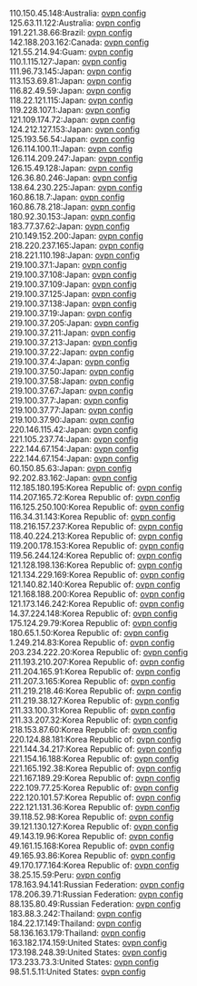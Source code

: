 110.150.45.148:Australia: [ovpn config](vpn/110_150_45_148.ovpn)  
125.63.11.122:Australia: [ovpn config](vpn/125_63_11_122.ovpn)  
191.221.38.66:Brazil: [ovpn config](vpn/191_221_38_66.ovpn)  
142.188.203.162:Canada: [ovpn config](vpn/142_188_203_162.ovpn)  
121.55.214.94:Guam: [ovpn config](vpn/121_55_214_94.ovpn)  
110.1.115.127:Japan: [ovpn config](vpn/110_1_115_127.ovpn)  
111.96.73.145:Japan: [ovpn config](vpn/111_96_73_145.ovpn)  
113.153.69.81:Japan: [ovpn config](vpn/113_153_69_81.ovpn)  
116.82.49.59:Japan: [ovpn config](vpn/116_82_49_59.ovpn)  
118.22.121.115:Japan: [ovpn config](vpn/118_22_121_115.ovpn)  
119.228.107.1:Japan: [ovpn config](vpn/119_228_107_1.ovpn)  
121.109.174.72:Japan: [ovpn config](vpn/121_109_174_72.ovpn)  
124.212.127.153:Japan: [ovpn config](vpn/124_212_127_153.ovpn)  
125.193.56.54:Japan: [ovpn config](vpn/125_193_56_54.ovpn)  
126.114.100.11:Japan: [ovpn config](vpn/126_114_100_11.ovpn)  
126.114.209.247:Japan: [ovpn config](vpn/126_114_209_247.ovpn)  
126.15.49.128:Japan: [ovpn config](vpn/126_15_49_128.ovpn)  
126.36.80.246:Japan: [ovpn config](vpn/126_36_80_246.ovpn)  
138.64.230.225:Japan: [ovpn config](vpn/138_64_230_225.ovpn)  
160.86.18.7:Japan: [ovpn config](vpn/160_86_18_7.ovpn)  
160.86.78.218:Japan: [ovpn config](vpn/160_86_78_218.ovpn)  
180.92.30.153:Japan: [ovpn config](vpn/180_92_30_153.ovpn)  
183.77.37.62:Japan: [ovpn config](vpn/183_77_37_62.ovpn)  
210.149.152.200:Japan: [ovpn config](vpn/210_149_152_200.ovpn)  
218.220.237.165:Japan: [ovpn config](vpn/218_220_237_165.ovpn)  
218.221.110.198:Japan: [ovpn config](vpn/218_221_110_198.ovpn)  
219.100.37.1:Japan: [ovpn config](vpn/219_100_37_1.ovpn)  
219.100.37.108:Japan: [ovpn config](vpn/219_100_37_108.ovpn)  
219.100.37.109:Japan: [ovpn config](vpn/219_100_37_109.ovpn)  
219.100.37.125:Japan: [ovpn config](vpn/219_100_37_125.ovpn)  
219.100.37.138:Japan: [ovpn config](vpn/219_100_37_138.ovpn)  
219.100.37.19:Japan: [ovpn config](vpn/219_100_37_19.ovpn)  
219.100.37.205:Japan: [ovpn config](vpn/219_100_37_205.ovpn)  
219.100.37.211:Japan: [ovpn config](vpn/219_100_37_211.ovpn)  
219.100.37.213:Japan: [ovpn config](vpn/219_100_37_213.ovpn)  
219.100.37.22:Japan: [ovpn config](vpn/219_100_37_22.ovpn)  
219.100.37.4:Japan: [ovpn config](vpn/219_100_37_4.ovpn)  
219.100.37.50:Japan: [ovpn config](vpn/219_100_37_50.ovpn)  
219.100.37.58:Japan: [ovpn config](vpn/219_100_37_58.ovpn)  
219.100.37.67:Japan: [ovpn config](vpn/219_100_37_67.ovpn)  
219.100.37.7:Japan: [ovpn config](vpn/219_100_37_7.ovpn)  
219.100.37.77:Japan: [ovpn config](vpn/219_100_37_77.ovpn)  
219.100.37.90:Japan: [ovpn config](vpn/219_100_37_90.ovpn)  
220.146.115.42:Japan: [ovpn config](vpn/220_146_115_42.ovpn)  
221.105.237.74:Japan: [ovpn config](vpn/221_105_237_74.ovpn)  
222.144.67.154:Japan: [ovpn config](vpn/222_144_67_154.ovpn)  
222.144.67.154:Japan: [ovpn config](vpn/222_144_67_154.ovpn)  
60.150.85.63:Japan: [ovpn config](vpn/60_150_85_63.ovpn)  
92.202.83.162:Japan: [ovpn config](vpn/92_202_83_162.ovpn)  
112.185.180.195:Korea Republic of: [ovpn config](vpn/112_185_180_195.ovpn)  
114.207.165.72:Korea Republic of: [ovpn config](vpn/114_207_165_72.ovpn)  
116.125.250.100:Korea Republic of: [ovpn config](vpn/116_125_250_100.ovpn)  
116.34.31.143:Korea Republic of: [ovpn config](vpn/116_34_31_143.ovpn)  
118.216.157.237:Korea Republic of: [ovpn config](vpn/118_216_157_237.ovpn)  
118.40.224.213:Korea Republic of: [ovpn config](vpn/118_40_224_213.ovpn)  
119.200.178.153:Korea Republic of: [ovpn config](vpn/119_200_178_153.ovpn)  
119.56.244.124:Korea Republic of: [ovpn config](vpn/119_56_244_124.ovpn)  
121.128.198.136:Korea Republic of: [ovpn config](vpn/121_128_198_136.ovpn)  
121.134.229.169:Korea Republic of: [ovpn config](vpn/121_134_229_169.ovpn)  
121.140.82.140:Korea Republic of: [ovpn config](vpn/121_140_82_140.ovpn)  
121.168.188.200:Korea Republic of: [ovpn config](vpn/121_168_188_200.ovpn)  
121.173.146.242:Korea Republic of: [ovpn config](vpn/121_173_146_242.ovpn)  
14.37.224.148:Korea Republic of: [ovpn config](vpn/14_37_224_148.ovpn)  
175.124.29.79:Korea Republic of: [ovpn config](vpn/175_124_29_79.ovpn)  
180.65.1.50:Korea Republic of: [ovpn config](vpn/180_65_1_50.ovpn)  
1.249.214.83:Korea Republic of: [ovpn config](vpn/1_249_214_83.ovpn)  
203.234.222.20:Korea Republic of: [ovpn config](vpn/203_234_222_20.ovpn)  
211.193.210.207:Korea Republic of: [ovpn config](vpn/211_193_210_207.ovpn)  
211.204.165.91:Korea Republic of: [ovpn config](vpn/211_204_165_91.ovpn)  
211.207.3.165:Korea Republic of: [ovpn config](vpn/211_207_3_165.ovpn)  
211.219.218.46:Korea Republic of: [ovpn config](vpn/211_219_218_46.ovpn)  
211.219.38.127:Korea Republic of: [ovpn config](vpn/211_219_38_127.ovpn)  
211.33.100.31:Korea Republic of: [ovpn config](vpn/211_33_100_31.ovpn)  
211.33.207.32:Korea Republic of: [ovpn config](vpn/211_33_207_32.ovpn)  
218.153.87.60:Korea Republic of: [ovpn config](vpn/218_153_87_60.ovpn)  
220.124.88.181:Korea Republic of: [ovpn config](vpn/220_124_88_181.ovpn)  
221.144.34.217:Korea Republic of: [ovpn config](vpn/221_144_34_217.ovpn)  
221.154.16.188:Korea Republic of: [ovpn config](vpn/221_154_16_188.ovpn)  
221.165.192.38:Korea Republic of: [ovpn config](vpn/221_165_192_38.ovpn)  
221.167.189.29:Korea Republic of: [ovpn config](vpn/221_167_189_29.ovpn)  
222.109.77.25:Korea Republic of: [ovpn config](vpn/222_109_77_25.ovpn)  
222.120.101.57:Korea Republic of: [ovpn config](vpn/222_120_101_57.ovpn)  
222.121.131.36:Korea Republic of: [ovpn config](vpn/222_121_131_36.ovpn)  
39.118.52.98:Korea Republic of: [ovpn config](vpn/39_118_52_98.ovpn)  
39.121.130.127:Korea Republic of: [ovpn config](vpn/39_121_130_127.ovpn)  
49.143.19.96:Korea Republic of: [ovpn config](vpn/49_143_19_96.ovpn)  
49.161.15.168:Korea Republic of: [ovpn config](vpn/49_161_15_168.ovpn)  
49.165.93.86:Korea Republic of: [ovpn config](vpn/49_165_93_86.ovpn)  
49.170.177.164:Korea Republic of: [ovpn config](vpn/49_170_177_164.ovpn)  
38.25.15.59:Peru: [ovpn config](vpn/38_25_15_59.ovpn)  
178.163.94.141:Russian Federation: [ovpn config](vpn/178_163_94_141.ovpn)  
178.206.39.71:Russian Federation: [ovpn config](vpn/178_206_39_71.ovpn)  
88.135.80.49:Russian Federation: [ovpn config](vpn/88_135_80_49.ovpn)  
183.88.3.242:Thailand: [ovpn config](vpn/183_88_3_242.ovpn)  
184.22.17.149:Thailand: [ovpn config](vpn/184_22_17_149.ovpn)  
58.136.163.179:Thailand: [ovpn config](vpn/58_136_163_179.ovpn)  
163.182.174.159:United States: [ovpn config](vpn/163_182_174_159.ovpn)  
173.198.248.39:United States: [ovpn config](vpn/173_198_248_39.ovpn)  
173.233.73.3:United States: [ovpn config](vpn/173_233_73_3.ovpn)  
98.51.5.11:United States: [ovpn config](vpn/98_51_5_11.ovpn)  
